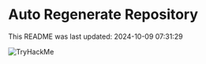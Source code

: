 # Auto Regenerate Repository

This README was last updated: 2024-10-09 07:31:29

 ![TryHackMe](https://tryhackme.com/badge/533634)